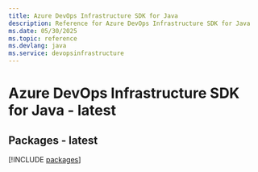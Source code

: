 ```yaml
---
title: Azure DevOps Infrastructure SDK for Java
description: Reference for Azure DevOps Infrastructure SDK for Java
ms.date: 05/30/2025
ms.topic: reference
ms.devlang: java
ms.service: devopsinfrastructure
---
```

# Azure DevOps Infrastructure SDK for Java - latest
## Packages - latest
[!INCLUDE [packages](devops-infrastructure-index.md)]